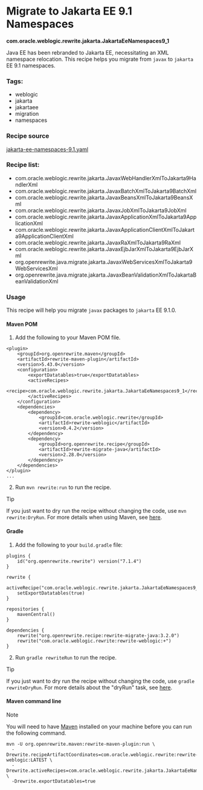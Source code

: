 # Migrate to Jakarta EE 9.1 Namespaces
**com.oracle.weblogic.rewrite.jakarta.JakartaEeNamespaces9_1**

Java EE has been rebranded to Jakarta EE, necessitating an XML namespace relocation. This recipe helps you migrate from `javax` to `jakarta` EE 9.1 namespaces.

### Tags:
  - weblogic
  - jakarta
  - jakartaee
  - migration
  - namespaces

### Recipe source

[jakarta-ee-namespaces-9.1.yaml](https://github.com/oracle/rewrite-recipes/blob/main/rewrite-weblogic/src/main/resources/META-INF/rewrite/jakarta-ee-namespaces-9.1.yaml)

### Recipe list:

 - com.oracle.weblogic.rewrite.jakarta.JavaxWebHandlerXmlToJakarta9HandlerXml
 - com.oracle.weblogic.rewrite.jakarta.JavaxBatchXmlToJakarta9BatchXml
 - com.oracle.weblogic.rewrite.jakarta.JavaxBeansXmlToJakarta9BeansXml
 - com.oracle.weblogic.rewrite.jakarta.JavaxJobXmlToJakarta9JobXml
 - com.oracle.weblogic.rewrite.jakarta.JavaxApplicationXmlToJakarta9ApplicationXml
 - com.oracle.weblogic.rewrite.jakarta.JavaxApplicationClientXmlToJakarta9ApplicationClientXml
 - com.oracle.weblogic.rewrite.jakarta.JavaxRaXmlToJakarta9RaXml
 - com.oracle.weblogic.rewrite.jakarta.JavaxEjbJarXmlToJakarta9EjbJarXml
 - org.openrewrite.java.migrate.jakarta.JavaxWebServicesXmlToJakarta9WebServicesXml
 - org.openrewrite.java.migrate.jakarta.JavaxBeanValidationXmlToJakartaBeanValidationXml

### Usage

This recipe will help you migrate `javax` packages to `jakarta` EE 9.1.0.

#### Maven POM

1. Add the following to your Maven POM file.
```
<plugin>
    <groupId>org.openrewrite.maven</groupId>
    <artifactId>rewrite-maven-plugin</artifactId>
    <version>5.43.0</version>
    <configuration>
        <exportDatatables>true</exportDatatables>
        <activeRecipes>
            <recipe>com.oracle.weblogic.rewrite.jakarta.JakartaEeNamespaces9_1</recipe>
        </activeRecipes>
    </configuration>
    <dependencies>
        <dependency>
            <groupId>com.oracle.weblogic.rewrite</groupId>
            <artifactId>rewrite-weblogic</artifactId>
            <version>0.4.2</version>
        </dependency>
        <dependency>
            <groupId>org.openrewrite.recipe</groupId>
            <artifactId>rewrite-migrate-java</artifactId>
            <version>2.28.0</version>
        </dependency>
    </dependencies>
</plugin>
...
```
2. Run `mvn rewrite:run` to run the recipe.

> [!TIP]  
> If you just want to dry run the recipe without changing the code, use `mvn rewrite:DryRun`. For more details when using Maven, see [here](https://docs.openrewrite.org/reference/rewrite-maven-plugin).

#### Gradle

1. Add the following to your `build.gradle` file:

```
plugins {
    id("org.openrewrite.rewrite") version("7.1.4")
}

rewrite {
    activeRecipe("com.oracle.weblogic.rewrite.jakarta.JakartaEeNamespaces9_1")
    setExportDatatables(true)
}

repositories {
    mavenCentral()
}

dependencies {
    rewrite("org.openrewrite.recipe:rewrite-migrate-java:3.2.0")
    rewrite("com.oracle.weblogic.rewrite:rewrite-weblogic:+")
}
```
2. Run `gradle rewriteRun` to run the recipe.

> [!TIP]  
> If you just want to dry run the recipe without changing the code, use `gradle rewriteDryRun`. For more details about the "dryRun" task, see [here](https://docs.openrewrite.org/reference/gradle-plugin-configuration#the-dryrun-task).

#### Maven command line

> [!NOTE]
> You will need to have [Maven](https://maven.apache.org/download.cgi) installed on your machine before you can run the following command.

```
mvn -U org.openrewrite.maven:rewrite-maven-plugin:run \
  -Drewrite.recipeArtifactCoordinates=com.oracle.weblogic.rewrite:rewrite-weblogic:LATEST \
  -Drewrite.activeRecipes=com.oracle.weblogic.rewrite.jakarta.JakartaEeNamespaces9_1 \
  -Drewrite.exportDatatables=true
  ```
